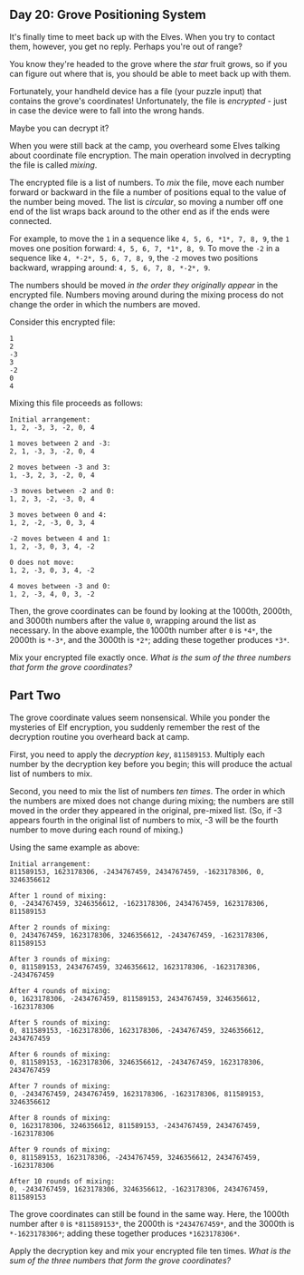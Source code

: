 Day 20: Grove Positioning System
--------------------------------

It's finally time to meet back up with the Elves. When you try to contact them, however, you get no reply. Perhaps you're out of range?


You know they're headed to the grove where the *star* fruit grows, so if you can figure out where that is, you should be able to meet back up with them.


Fortunately, your handheld device has a file (your puzzle input) that contains the grove's coordinates! Unfortunately, the file is *encrypted* - just in case the device were to fall into the wrong hands.


Maybe you can decrypt it?


When you were still back at the camp, you overheard some Elves talking about coordinate file encryption. The main operation involved in decrypting the file is called *mixing*.


The encrypted file is a list of numbers. To *mix* the file, move each number forward or backward in the file a number of positions equal to the value of the number being moved. The list is *circular*, so moving a number off one end of the list wraps back around to the other end as if the ends were connected.


For example, to move the `1` in a sequence like `4, 5, 6, *1*, 7, 8, 9`, the `1` moves one position forward: `4, 5, 6, 7, *1*, 8, 9`. To move the `-2` in a sequence like `4, *-2*, 5, 6, 7, 8, 9`, the `-2` moves two positions backward, wrapping around: `4, 5, 6, 7, 8, *-2*, 9`.


The numbers should be moved *in the order they originally appear* in the encrypted file. Numbers moving around during the mixing process do not change the order in which the numbers are moved.


Consider this encrypted file:



```
1
2
-3
3
-2
0
4

```

Mixing this file proceeds as follows:



```
Initial arrangement:
1, 2, -3, 3, -2, 0, 4

1 moves between 2 and -3:
2, 1, -3, 3, -2, 0, 4

2 moves between -3 and 3:
1, -3, 2, 3, -2, 0, 4

-3 moves between -2 and 0:
1, 2, 3, -2, -3, 0, 4

3 moves between 0 and 4:
1, 2, -2, -3, 0, 3, 4

-2 moves between 4 and 1:
1, 2, -3, 0, 3, 4, -2

0 does not move:
1, 2, -3, 0, 3, 4, -2

4 moves between -3 and 0:
1, 2, -3, 4, 0, 3, -2

```

Then, the grove coordinates can be found by looking at the 1000th, 2000th, and 3000th numbers after the value `0`, wrapping around the list as necessary. In the above example, the 1000th number after `0` is `*4*`, the 2000th is `*-3*`, and the 3000th is `*2*`; adding these together produces `*3*`.


Mix your encrypted file exactly once. *What is the sum of the three numbers that form the grove coordinates?*


Part Two
--------

The grove coordinate values seem nonsensical. While you ponder the mysteries of Elf encryption, you suddenly remember the rest of the decryption routine you overheard back at camp.


First, you need to apply the *decryption key*, `811589153`. Multiply each number by the decryption key before you begin; this will produce the actual list of numbers to mix.


Second, you need to mix the list of numbers *ten times*. The order in which the numbers are mixed does not change during mixing; the numbers are still moved in the order they appeared in the original, pre-mixed list. (So, if -3 appears fourth in the original list of numbers to mix, -3 will be the fourth number to move during each round of mixing.)


Using the same example as above:



```
Initial arrangement:
811589153, 1623178306, -2434767459, 2434767459, -1623178306, 0, 3246356612

After 1 round of mixing:
0, -2434767459, 3246356612, -1623178306, 2434767459, 1623178306, 811589153

After 2 rounds of mixing:
0, 2434767459, 1623178306, 3246356612, -2434767459, -1623178306, 811589153

After 3 rounds of mixing:
0, 811589153, 2434767459, 3246356612, 1623178306, -1623178306, -2434767459

After 4 rounds of mixing:
0, 1623178306, -2434767459, 811589153, 2434767459, 3246356612, -1623178306

After 5 rounds of mixing:
0, 811589153, -1623178306, 1623178306, -2434767459, 3246356612, 2434767459

After 6 rounds of mixing:
0, 811589153, -1623178306, 3246356612, -2434767459, 1623178306, 2434767459

After 7 rounds of mixing:
0, -2434767459, 2434767459, 1623178306, -1623178306, 811589153, 3246356612

After 8 rounds of mixing:
0, 1623178306, 3246356612, 811589153, -2434767459, 2434767459, -1623178306

After 9 rounds of mixing:
0, 811589153, 1623178306, -2434767459, 3246356612, 2434767459, -1623178306

After 10 rounds of mixing:
0, -2434767459, 1623178306, 3246356612, -1623178306, 2434767459, 811589153

```

The grove coordinates can still be found in the same way. Here, the 1000th number after `0` is `*811589153*`, the 2000th is `*2434767459*`, and the 3000th is `*-1623178306*`; adding these together produces `*1623178306*`.


Apply the decryption key and mix your encrypted file ten times. *What is the sum of the three numbers that form the grove coordinates?*



